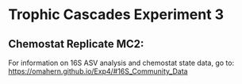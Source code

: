 # Trophic Cascades Experiment 3

## Chemostat Replicate MC2: 
For information on 16S ASV analysis and chemostat state data, go to: 
https://omahern.github.io/Exp4/#16S_Community_Data
